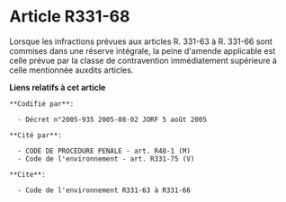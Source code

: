 # Article R331-68

Lorsque les infractions prévues aux articles R. 331-63 à R. 331-66 sont commises dans une réserve intégrale, la peine
d'amende applicable est celle prévue par la classe de contravention immédiatement supérieure à celle mentionnée auxdits
articles.

**Liens relatifs à cet article**

	**Codifié par**:

	  - Décret n°2005-935 2005-08-02 JORF 5 août 2005

	**Cité par**:

	  - CODE DE PROCEDURE PENALE - art. R48-1 (M)
	  - Code de l'environnement - art. R331-75 (V)

	**Cite**:

	  - Code de l'environnement R331-63 à R331-66
